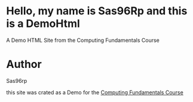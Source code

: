# Hello, my name is Sas96Rp and this is a DemoHtml
A Demo HTML Site from the Computing Fundamentals Course

# Author
Sas96rp


this site was crated as a Demo for the [Computing Fundamentals Course](https://www.roppers.org/courses/)
